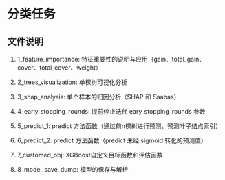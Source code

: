 # 分类任务

## 文件说明

1. 1_feature_importance: 特征重要性的说明与应用（gain、total_gain、cover、total_cover、weight）

2. 2_trees_visualization: 单棵树可视化分析

3. 3_shap_analysis: 单个样本的归因分析（SHAP 和 Saabas）

4. 4_early_stopping_rounds: 提前停止迭代 eary_stopping_rounds 参数

5. 5_predict_1: predict 方法函数（通过前n棵树进行预测、预测叶子结点索引）

6. 6_predict_2: predict 方法函数（predict 未经 sigmoid 转化的预测值）

7. 7_customed_obj: XGBoost自定义目标函数和评估函数

8. 8_model_save_dump: 模型的保存与解析
